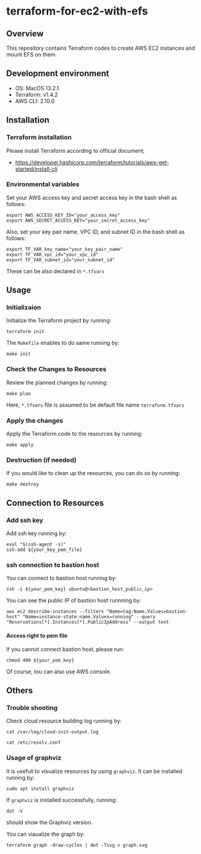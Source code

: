 # terraform-for-ec2-with-efs

## Overview
This repository contains Terraform codes to create AWS EC2 instances and mount EFS on them.

## Development environment
- OS: MacOS 13.2.1
- Terraform: v1.4.2
- AWS CLI: 2.10.0

## Installation
### Terraform installation
Please install Terraform according to official document;
- https://developer.hashicorp.com/terraform/tutorials/aws-get-started/install-cli

### Environmental variables

Set your AWS access key and secret access key in the bash shell as follows:
```
export AWS_ACCESS_KEY_ID="your_access_key"
export AWS_SECRET_ACCESS_KEY="your_secret_access_key"
```

Also, set your key pair name, VPC ID, and subnet ID in the bash shell as follows: 
```
export TF_VAR_key_name="your_key_pair_name"
export TF_VAR_vpc_id="your_vpc_id"
export TF_VAR_subnet_id="your_subnet_id"
```

These can be also declared in `*.tfvars`

## Usage

### Initializaion
Initialize the Terraform project by running:
```
terraform init
```

The `Makefile` enables to do same running by:
```
make init
``` 

### Check the Changes to Resources
Review the planned changes by running:
```
make plan
```
Here, `*.tfvars` file is assumed to be default file name `terraform.tfvars`


### Apply the changes
Apply the Terraform code to the resources by running:

```
make apply
```

### Destruction (if needed)
If you would like to clean up the resources, you can do so by running:
```
make destroy
```

## Connection to Resources
### Add ssh key
Add ssh key running by:
```
eval "$(ssh-agent -s)"
ssh-add ${your_key_pem_file}
```

### ssh connection to bastion host
You can connect to bastion host running by:
```
ssh -i ${your_pem_key} ubuntu@<bastion_host_public_ip>
```

You can see the public IP of bastion host runnning by:
```
aws ec2 describe-instances --filters "Name=tag:Name,Values=bastion-host" "Name=instance-state-name,Values=running" --query "Reservations[*].Instances[*].PublicIpAddress" --output text
```

#### Access right to pem file
If you cannot connect bastion host, please run:
```
chmod 400 ${your_pem_key}
```

Of course, tou can also use AWS console.

## Others
### Trouble shooting
Check cloud resource building log running by: 
```
cat /var/log/cloud-init-output.log
```

```
cat /etc/resolv.conf
```

### Usage of graphviz
It is usefull to visualize resources by using `graphviz`.
It can be installed running by:
```
sudo apt install graphviz
```

If `graphviz` is installed successfully, running:
```
dot -V
```
should show the Graphviz version.

You can viaualize the graph by:
```
terraform graph -draw-cycles | dot -Tsvg > graph.svg
```